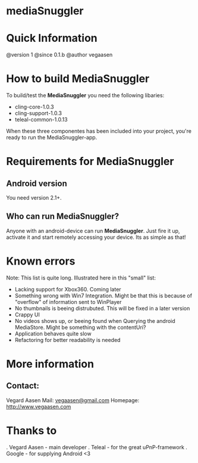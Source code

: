 mediaSnuggler
=============

# Quick Information
@version 1
@since 0.1.b
@author vegaasen

# How to build MediaSnuggler

To build/test the <strong>MediaSnuggler</strong> you need the following libaries:
* cling-core-1.0.3
* cling-support-1.0.3
* teleal-common-1.0.13

When these three componentes has been included into your project, you're ready to run the MediaSnuggler-app.

# Requirements for MediaSnuggler

## Android version

You need version 2.1+.

## Who can run MediaSnuggler?

Anyone with an android-device can run <strong>MediaSnuggler</strong>. Just fire it up, activate it and start remotely accessing your device. Its as simple as that!

# Known errors

Note: This list is quite long. 
Illustrated here in this "small" list:
* Lacking support for Xbox360. Coming later
* Something wrong with Win7 Integration. Might be that this is because of "overflow" of information sent to WinPlayer
* No thumbnails is beeing distrubuted. This will be fixed in a later version
* Crappy UI
* No videos shows up, or beeing found when Querying the android MediaStore. Might be something with the contentUri?
* Application behaves quite slow
* Refactoring for better readability is needed

# More information

## Contact:

Vegard Aasen
Mail: vegaasen@gmail.com
Homepage: http://www.vegaasen.com
		
# Thanks to

. Vegard Aasen - main developer
. Teleal - for the great uPnP-framework
. Google - for supplying Android <3